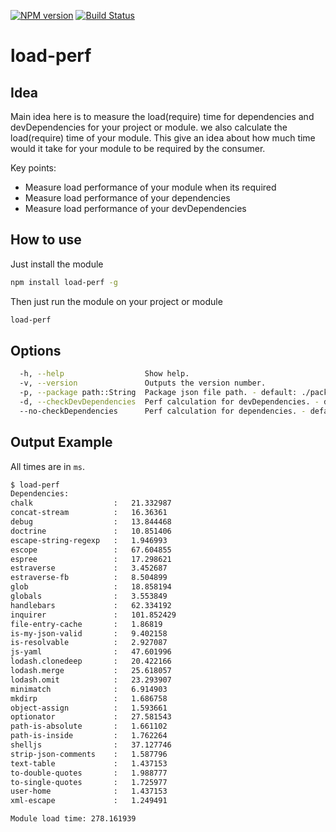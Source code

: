 [![NPM version](https://badge.fury.io/js/load-perf.svg)](http://badge.fury.io/js/load-perf)
[![Build Status](https://travis-ci.org/gyandeeps/load-perf.svg?branch=master)](http://travis-ci.org/gyandeeps/load-perf)

load-perf
====================

## Idea

Main idea here is to measure the load(require) time for dependencies and devDependencies for your project or module. we also calculate the load(require) time of your module.
This give an idea about how much time would it take for your module to be required by the consumer.

Key points:

* Measure load performance of your module when its required
* Measure load performance of your dependencies
* Measure load performance of your devDependencies

## How to use

Just install the module

```sh
npm install load-perf -g
```

Then just run the module on your project or module

```sh
load-perf
```

## Options

```sh
  -h, --help                  Show help.
  -v, --version               Outputs the version number.
  -p, --package path::String  Package json file path. - default: ./package.json
  -d, --checkDevDependencies  Perf calculation for devDependencies. - default: false
  --no-checkDependencies      Perf calculation for dependencies. - default: true
```

## Output Example

All times are in `ms`.

```sh
$ load-perf
Dependencies:
chalk                  :   21.332987
concat-stream          :   16.36361
debug                  :   13.844468
doctrine               :   10.851406
escape-string-regexp   :   1.946993
escope                 :   67.604855
espree                 :   17.298621
estraverse             :   3.452687
estraverse-fb          :   8.504899
glob                   :   18.858194
globals                :   3.553849
handlebars             :   62.334192
inquirer               :   101.852429
file-entry-cache       :   1.86819
is-my-json-valid       :   9.402158
is-resolvable          :   2.927087
js-yaml                :   47.601996
lodash.clonedeep       :   20.422166
lodash.merge           :   25.618057
lodash.omit            :   23.293907
minimatch              :   6.914903
mkdirp                 :   1.686758
object-assign          :   1.593661
optionator             :   27.581543
path-is-absolute       :   1.661102
path-is-inside         :   1.762264
shelljs                :   37.127746
strip-json-comments    :   1.587796
text-table             :   1.437153
to-double-quotes       :   1.988777
to-single-quotes       :   1.725977
user-home              :   1.437153
xml-escape             :   1.249491

Module load time: 278.161939
```
